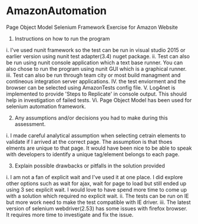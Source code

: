 # AmazonAutomation
Page Object Model Selenium Framework Exercise for Amazon Website

1. Instructions on how to run the program

i. I've used nunit framework so the test can be run in visual studio 2015 or earlier version using nunit test adapter(3.4) nuget package.
ii. Test can also be run using nunit console application which a text base runner. You can also chose to run the program using nunit GUI which is a graphical runner.
iii. Test can also be run through team city or most build managment and contineous integration server applications.
IV. the test enviorment and the browser can be selected using AmazonTests config file.
V. Log4net is implemented to provide 'Steps to Replicate' in console output. This should help in investigation of failed tests. 
Vi. Page Object Model has been used for selenium automation framework.


2. Any assumptions and/or decisions you had to make during this assessment.

i. I made careful analytical assumption when selecting cetrain elements to validate if I arrived at the correct page. The assumption is that thoes elments are unique to that page. It would have been nice to be able to speak with developers to identify a unique tag/element belongs to each page.


3. Explain possible drawbacks or pitfalls in the solution provided

i. I am not a fan of explicit wait and I've used it at one place. I did explore other options such as wait for ajax, wait for page to load but still ended up using 3 sec explicit wait. I would love to have spend more time to come up with a solution which required no explicit wait.
ii. The tests can be run on IE but more work need to make the test compatible with IE driver.
iii. The latest version of selenium webdriver(2.53) has some issues with firefox browser. It requires more time to investigate and fix the issue.

